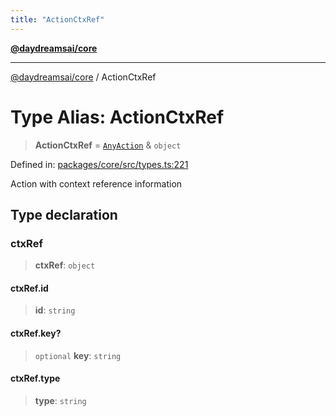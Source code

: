 ```yaml
---
title: "ActionCtxRef"
---
```


[**@daydreamsai/core**](./api-reference.md)

***

[@daydreamsai/core](./api-reference.md) / ActionCtxRef

# Type Alias: ActionCtxRef

> **ActionCtxRef** = [`AnyAction`](./AnyAction.md) & `object`

Defined in: [packages/core/src/types.ts:221](https://github.com/dojoengine/daydreams/blob/95678f46ea3908883ec80d853a28c9f23ca4f5c2/packages/core/src/types.ts#L221)

Action with context reference information

## Type declaration

### ctxRef

> **ctxRef**: `object`

#### ctxRef.id

> **id**: `string`

#### ctxRef.key?

> `optional` **key**: `string`

#### ctxRef.type

> **type**: `string`

